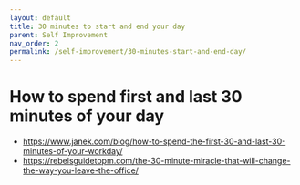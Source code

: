 ```yaml
---
layout: default
title: 30 minutes to start and end your day
parent: Self Improvement
nav_order: 2
permalink: /self-improvement/30-minutes-start-and-end-day/
---
```


# How to spend first and last 30 minutes of your day

- https://www.janek.com/blog/how-to-spend-the-first-30-and-last-30-minutes-of-your-workday/
- https://rebelsguidetopm.com/the-30-minute-miracle-that-will-change-the-way-you-leave-the-office/

